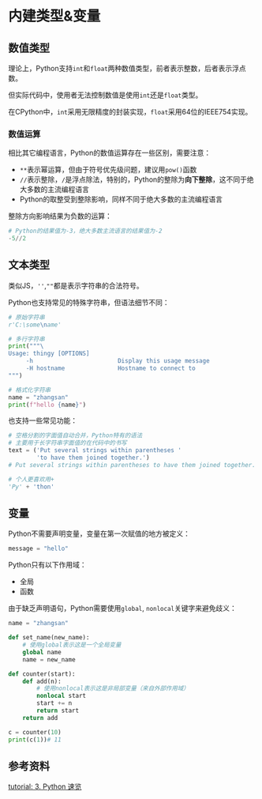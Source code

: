 # 内建类型&变量
## 数值类型

理论上，Python支持`int`和`float`两种数值类型，前者表示整数，后者表示浮点数。

但实际代码中，使用者无法控制数值是使用`int`还是`float`类型。

在CPython中，`int`采用无限精度的封装实现，`float`采用64位的IEEE754实现。

### 数值运算

相比其它编程语言，Python的数值运算存在一些区别，需要注意：

- `**`表示幂运算，但由于符号优先级问题，建议用`pow()`函数
- `//`表示整除，`/`是浮点除法，特别的，Python的整除为**向下整除**，这不同于绝大多数的主流编程语言
- Python的取整受到整除影响，同样不同于绝大多数的主流编程语言

整除方向影响结果为负数的运算：

```python
# Python的结果值为-3，绝大多数主流语言的结果值为-2
-5//2
```

## 文本类型

类似JS，`''`,`""`都是表示字符串的合法符号。

Python也支持常见的特殊字符串，但语法细节不同：

```python
# 原始字符串
r'C:\some\name'

# 多行字符串
print("""\
Usage: thingy [OPTIONS]
     -h                        Display this usage message
     -H hostname               Hostname to connect to
""")

# 格式化字符串
name = "zhangsan"
print(f"hello {name}")
```

也支持一些常见功能：

```python
# 空格分割的字面值自动合并，Python特有的语法
# 主要用于长字符串字面值的在代码中的书写
text = ('Put several strings within parentheses '
        'to have them joined together.')
# Put several strings within parentheses to have them joined together.

# 个人更喜欢用+
'Py' + 'thon'
```

## 变量

Python不需要声明变量，变量在第一次赋值的地方被定义：

```python
message = "hello"
```

Python只有以下作用域：

- 全局
- 函数

由于缺乏声明语句，Python需要使用`global`, `nonlocal`关键字来避免歧义：

```python
name = "zhangsan"

def set_name(new_name):
    # 使用global表示这是一个全局变量
	global name
	name = new_name

def counter(start):
    def add(n):
	    # 使用nonlocal表示这是非局部变量（来自外部作用域）
        nonlocal start
        start += n
        return start
    return add

c = counter(10)
print(c(1))# 11
```

## 参考资料

[tutorial: 3. Python 速览](https://docs.python.org/zh-cn/3/tutorial/introduction.html)